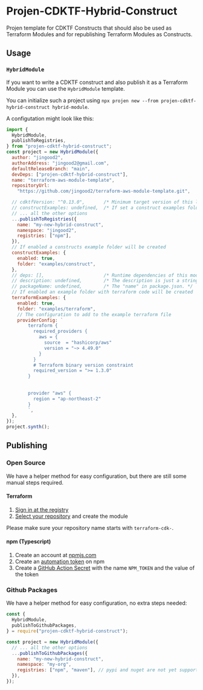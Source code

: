 # Projen-CDKTF-Hybrid-Construct

Projen template for CDKTF Constructs that should also be used as Terraform Modules and for republishing Terraform Modules as Constructs.

## Usage

### `HybridModule`

If you want to write a CDKTF construct and also publish it as a Terraform Module you can use the `HybridModule` template.

You can initialize such a project using `npx projen new --from projen-cdktf-hybrid-construct hybrid-module`.

A configutation might look like this:

```js
import {
  HybridModule,
  publishToRegistries,
} from "projen-cdktf-hybrid-construct";
const project = new HybridModule({
  author: "jingood2",
  authorAddress: "jingood2@gmail.com",
  defaultReleaseBranch: "main",
  devDeps: ["projen-cdktf-hybrid-construct"],
  name: "terraform-aws-module-template",
  repositoryUrl:
    "https://github.com/jingood2/terraform-aws-module-template.git",

  // cdktfVersion: "^0.13.0",       /* Minimum target version of this library. */
  // constructExamples: undefined,  /* If set a construct examples folder will be created. */
  // ... all the other options
  ...publishToRegistries({
    name: "my-new-hybrid-construct",
    namespace: "jingood2",
    registries: ["npm"],
  }),
  // If enabled a constructs example folder will be created
  constructExamples: {
    enabled: true,
    folder: "examples/construct",
  },
  // deps: [],                      /* Runtime dependencies of this module. */
  // description: undefined,        /* The description is just a string that helps people understand the purpose of the package. */
  // packageName: undefined,        /* The "name" in package.json. */
  // If enabled an example folder with terraform code will be created
  terraformExamples: {
    enabled: true,
    folder: "examples/terraform",
    // The configuration to add to the example terraform file
    providerConfig: `
        terraform {
          required_providers {
            aws = {
              source  = "hashicorp/aws"
              version = "~> 4.49.0"
            }
          }
          # Terraform binary version constraint
          required_version = ">= 1.3.0"
        }
        
        
        provider "aws" {
          region = "ap-northeast-2"
        }
        `,
  },
});
project.synth();
```

## Publishing

### Open Source

We have a helper method for easy configuration, but there are still some manual steps required.

#### Terraform

1. [Sign in at the registry](https://registry.terraform.io/sign-in)
2. [Select your repository](https://registry.terraform.io/github/create) and create the module

Please make sure your repository name starts with `terraform-cdk-`.

#### npm (Typescript)

1. Create an account at [npmjs.com](https://npmjs.com/)
2. Create an [automation token](https://docs.npmjs.com/creating-and-viewing-access-tokens) on npm
3. Create a [GitHub Action Secret](https://docs.github.com/en/actions/security-guides/encrypted-secrets#creating-encrypted-secrets-for-a-repository) with the name `NPM_TOKEN` and the value of the token

### Github Packages
We have a helper method for easy configuration, no extra steps needed:

```js
const {
  HybridModule,
  publishToGithubPackages,
} = require("projen-cdktf-hybrid-construct");

const project = new HybridModule({
  // ... all the other options
  ...publishToGithubPackages({
    name: "my-new-hybrid-construct",
    namespace: "my-org",
    registries: ["npm", "maven"], // pypi and nuget are not yet supported
  }),
});
```


